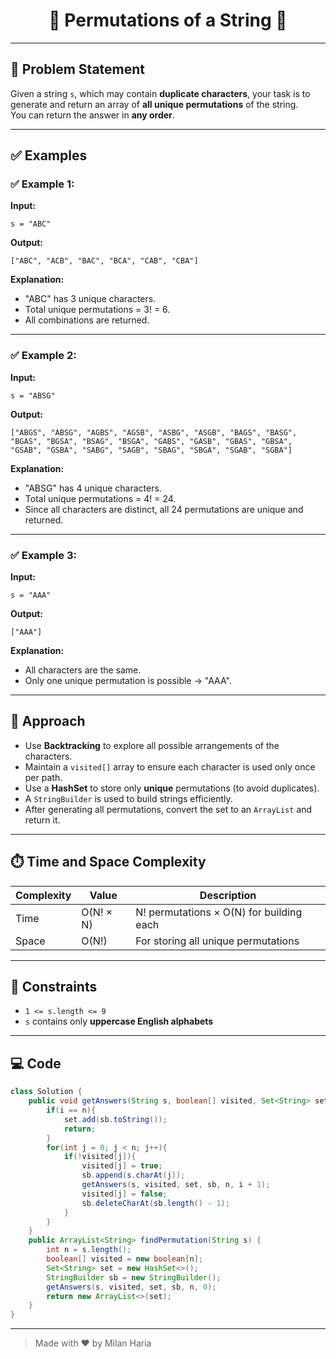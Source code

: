 <h1 align="center">🔁 Permutations of a String 🔁</h1>

---

## 📝 Problem Statement

Given a string `s`, which may contain **duplicate characters**, your task is to generate and return an array of **all unique permutations** of the string.  
You can return the answer in **any order**.

---

## ✅ Examples

### ✅ Example 1:

**Input:**  
```
s = "ABC"
```

**Output:**  
```
["ABC", "ACB", "BAC", "BCA", "CAB", "CBA"]
```

**Explanation:**  
- "ABC" has 3 unique characters.
- Total unique permutations = 3! = 6.
- All combinations are returned.

---

### ✅ Example 2:

**Input:**  
```
s = "ABSG"
```

**Output:**  
```
["ABGS", "ABSG", "AGBS", "AGSB", "ASBG", "ASGB", "BAGS", "BASG", "BGAS", "BGSA", "BSAG", "BSGA", "GABS", "GASB", "GBAS", "GBSA", "GSAB", "GSBA", "SABG", "SAGB", "SBAG", "SBGA", "SGAB", "SGBA"]
```

**Explanation:**  
- "ABSG" has 4 unique characters.
- Total unique permutations = 4! = 24.
- Since all characters are distinct, all 24 permutations are unique and returned.

---

### ✅ Example 3:

**Input:**  
```
s = "AAA"
```

**Output:**  
```
["AAA"]
```

**Explanation:**  
- All characters are the same.
- Only one unique permutation is possible → "AAA".

---

## 🧠 Approach

- Use **Backtracking** to explore all possible arrangements of the characters.
- Maintain a `visited[]` array to ensure each character is used only once per path.
- Use a **HashSet** to store only **unique** permutations (to avoid duplicates).
- A `StringBuilder` is used to build strings efficiently.
- After generating all permutations, convert the set to an `ArrayList` and return it.

---

## ⏱️ Time and Space Complexity

| Complexity | Value                    | Description                              |
|------------|--------------------------|------------------------------------------|
| Time       | O(N! × N)                | N! permutations × O(N) for building each |
| Space      | O(N!)                    | For storing all unique permutations      |

---

## 🎯 Constraints

- `1 <= s.length <= 9`  
- `s` contains only **uppercase English alphabets**

---

## 💻 Code

```java
class Solution {
    public void getAnswers(String s, boolean[] visited, Set<String> set, StringBuilder sb, int n, int i){
        if(i == n){
            set.add(sb.toString());
            return;
        }
        for(int j = 0; j < n; j++){
            if(!visited[j]){
                visited[j] = true;
                sb.append(s.charAt(j));
                getAnswers(s, visited, set, sb, n, i + 1);
                visited[j] = false;
                sb.deleteCharAt(sb.length() - 1);
            }
        }
    }
    public ArrayList<String> findPermutation(String s) {
        int n = s.length();
        boolean[] visited = new boolean[n];
        Set<String> set = new HashSet<>();
        StringBuilder sb = new StringBuilder();
        getAnswers(s, visited, set, sb, n, 0);
        return new ArrayList<>(set);
    }
}
```

---

> Made with ❤️ by Milan Haria
